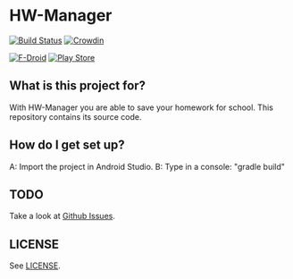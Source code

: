 # HW-Manager

[![Build Status](https://travis-ci.org/hw-manager/android.svg?branch=master)](https://travis-ci.org/hw-manager/android)
[![Crowdin](https://d322cqt584bo4o.cloudfront.net/hw-manager/localized.png)](https://crowdin.com/project/hw-manager)

[![F-Droid](https://f-droid.org/wiki/images/0/06/F-Droid-button_get-it-on.png)](https://f-droid.org/repository/browse/?fdfilter=hw-manager&fdid=de.nico.ha_manager)
[![Play Store](https://developer.android.com/images/brand/en_generic_rgb_wo_60.png)](https://play.google.com/store/apps/details?id=de.nico.ha_manager)

## What is this project for?

With HW-Manager you are able to save your homework for school. This
repository contains its source code.

## How do I get set up?

A: Import the project in Android Studio.
B: Type in a console: "gradle build"

## TODO

Take a look at
[Github Issues](https://github.com/hw-manager/android/issues).

## LICENSE

See
[LICENSE](https://github.com/hw-manager/android/blob/master/LICENSE).
